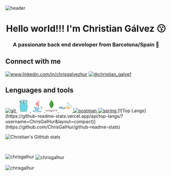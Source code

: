 <img src="https://www.avisto.com/wp-content/uploads/2019/11/java-developer.jpg" alt="header" border="0" />


<h1 align="center">Hello world!!! I'm Christian Gálvez 😗</h1>
<h3 align="center">A passionate back end developer from Barcelona/Spain 🌆</h3>

## Connect with me
<p align="left">
<a href="https://linkedin.com/in/chrisgalvezhur" target="blank"><img align="center" src="https://raw.githubusercontent.com/rahuldkjain/github-profile-readme-generator/master/src/images/icons/Social/linked-in-alt.svg" alt="www.linkedin.com/in/chrisgalvezhur" height="30" width="40" /></a>
<a href="https://www.hackerrank.com/christian_galve1?hr_r=1" target="blank"><img align="center" src="https://raw.githubusercontent.com/rahuldkjain/github-profile-readme-generator/master/src/images/icons/Social/hackerrank.svg" alt="@christian_galve1" height="30" width="40" /></a>
</p>

## Lenguages and tools
<p align="left"> <a href="https://git-scm.com/" target="_blank" rel="noreferrer"> <img src="https://www.vectorlogo.zone/logos/git-scm/git-scm-icon.svg" alt="git" width="40" height="40"/> </a> <a href="https://golang.org" target="_blank" rel="noreferrer"> <img src="https://raw.githubusercontent.com/devicons/devicon/master/icons/go/go-original.svg" alt="go" width="40" height="40"/> </a> <a href="https://www.java.com" target="_blank" rel="noreferrer"> <img src="https://raw.githubusercontent.com/devicons/devicon/master/icons/java/java-original.svg" alt="java" width="40" height="40"/> </a> <a href="https://www.mongodb.com/" target="_blank" rel="noreferrer"> <img src="https://raw.githubusercontent.com/devicons/devicon/master/icons/mongodb/mongodb-original-wordmark.svg" alt="mongodb" width="40" height="40"/> </a> <a href="https://www.mysql.com/" target="_blank" rel="noreferrer"> <img src="https://raw.githubusercontent.com/devicons/devicon/master/icons/mysql/mysql-original-wordmark.svg" alt="mysql" width="40" height="40"/> </a> <a href="https://postman.com" target="_blank" rel="noreferrer"> <img src="https://www.vectorlogo.zone/logos/getpostman/getpostman-icon.svg" alt="postman" width="40" height="40"/> </a> <a href="https://spring.io/" target="_blank" rel="noreferrer"> <img src="https://www.vectorlogo.zone/logos/springio/springio-icon.svg" alt="spring" width="40" height="40"/> </a> 
[![Top Langs](https://github-readme-stats.vercel.app/api/top-langs/?username=ChrisGalHur&layout=compact)](https://github.com/ChrisGalHur/github-readme-stats)

<br>

![Christian's GitHub stats](https://github-readme-stats.vercel.app/api?username=ChrisGalHur&show_icons=true&theme=dark)

<br>

<p><img align="left" src="https://github-readme-stats.vercel.app/api/top-langs?username=chrisgalhur&show_icons=true&locale=en&layout=compact" alt="chrisgalhur" /></p>

<p>&nbsp;<img align="center" src="https://github-readme-stats.vercel.app/api?username=chrisgalhur&show_icons=true&locale=en" alt="chrisgalhur" /></p>

<p><img align="center" src="https://github-readme-streak-stats.herokuapp.com/?user=chrisgalhur&" alt="chrisgalhur" /></p>
